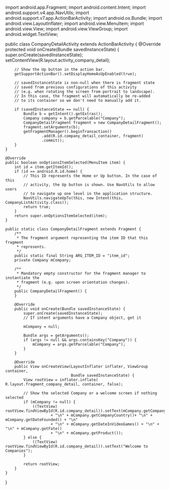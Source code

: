 import android.app.Fragment;
import android.content.Intent;
import android.support.v4.app.NavUtils;
import android.support.v7.app.ActionBarActivity;
import android.os.Bundle;
import android.view.LayoutInflater;
import android.view.MenuItem;
import android.view.View;
import android.view.ViewGroup;
import android.widget.TextView;


public class CompanyDetailActivity extends ActionBarActivity {
    @Override
    protected void onCreate(Bundle savedInstanceState) {
        super.onCreate(savedInstanceState);
        setContentView(R.layout.activity_company_detail);

        // Show the Up button in the action bar.
        getSupportActionBar().setDisplayHomeAsUpEnabled(true);

        // savedInstanceState is non-null when there is fragment state
        // saved from previous configurations of this activity
        // (e.g. when rotating the screen from portrait to landscape).
        // In this case, the fragment will automatically be re-added
        // to its container so we don't need to manually add it.

        if (savedInstanceState == null) {
            Bundle b = getIntent().getExtras();
            Company company = b.getParcelable("Company");
            CompanyDetailFragment fragment = new CompanyDetailFragment();
            fragment.setArguments(b);
            getFragmentManager().beginTransaction()
                    .add(R.id.company_detail_container, fragment)
                    .commit();
        }
    }

    @Override
    public boolean onOptionsItemSelected(MenuItem item) {
        int id = item.getItemId();
        if (id == android.R.id.home) {
            // This ID represents the Home or Up button. In the case of this
            // activity, the Up button is shown. Use NavUtils to allow users
            // to navigate up one level in the application structure.
            NavUtils.navigateUpTo(this, new Intent(this, CompanyListActivity.class));
            return true;
        }
        return super.onOptionsItemSelected(item);
    }

    public static class CompanyDetailFragment extends Fragment {
        /**
         * The fragment argument representing the item ID that this fragment
         * represents.
         */
        public static final String ARG_ITEM_ID = "item_id";
        private Company mCompany;

        /**
         * Mandatory empty constructor for the fragment manager to instantiate the
         * fragment (e.g. upon screen orientation changes).
         */
        public CompanyDetailFragment() {
        }

        @Override
        public void onCreate(Bundle savedInstanceState) {
            super.onCreate(savedInstanceState);
            // If intent arguments have a Company object, get it

            mCompany = null;

            Bundle args = getArguments();
            if (args != null && args.containsKey("Company")) {
                mCompany = args.getParcelable("Company");
            }
        }

        @Override
        public View onCreateView(LayoutInflater inflater, ViewGroup container,
                                 Bundle savedInstanceState) {
            View rootView = inflater.inflate( R.layout.fragment_company_detail, container, false);

            // Show the selected Company or a welcome screen if nothing selected
            if (mCompany != null) {
                ((TextView) rootView.findViewById(R.id.company_detail)).setText(mCompany.getCompanyName()
                        + "\n" + mCompany.getCompanyCountry()+ "\n" + mCompany.getDateFounded() + "\n"
                        + "\n" + mCompany.getDateInVideoGames() + "\n" + "\n" + mCompany.getFate()
                        + "\n" + mCompany.getProduct());
            } else {
                ((TextView) rootView.findViewById(R.id.company_detail)).setText("Welcome to Companies");
            }

            return rootView;
        }
    }
}
